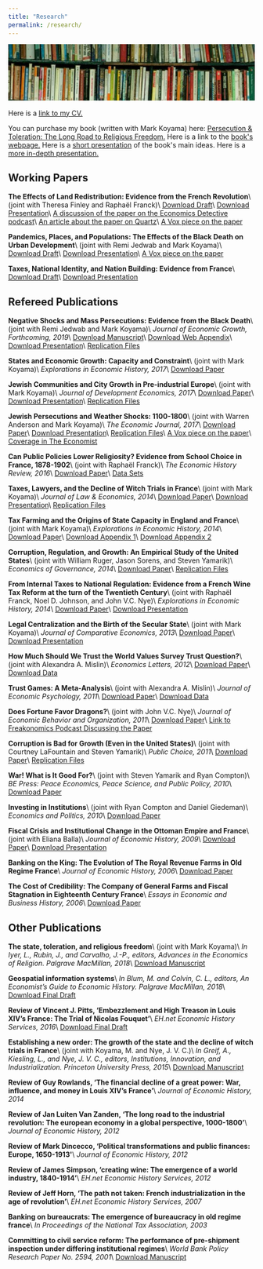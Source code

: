 ```yaml
---
title: "Research"
permalink: /research/
---
```


![books](/assets/images/books.jpg)

Here is a [link to my CV.](https://github.com/noeldjohnson/Current_CV/raw/master/Johnson%20CV_Current.pdf)

You can purchase my book (written with Mark Koyama) here: [Persecution & Toleration: The Long Road to Religious Freedom.](https://www.amazon.com/gp/product/1108441165/ref=dbs_a_def_rwt_bibl_vppi_i0) Here is a link to the [book's webpage.](https://persecutionandtoleration.com/) Here is a [short presentation](https://www.dropbox.com/s/eguyx1z3x9ykd0i/PPE.pdf?dl=0) of the book's main ideas. Here is a [more in-depth presentation.](https://www.dropbox.com/s/br6433n8pb3imly/Paris%20Lectures.pdf?dl=0)

## Working Papers

**The Effects of Land Redistribution: Evidence from the French Revolution**\\
(joint with Theresa Finley and Raphaël Franck)\\
[Download Draft](https://www.dropbox.com/s/hfo62xyn55b4bu3/Draft34_JLE_Rev.pdf?dl=0)\\
[Download Presentation](https://www.dropbox.com/s/ckf2pd492e5nce5/PSE%20Confiscations%20Presentation.pdf?dl=0)\\
[A discussion of the paper on the Economics Detective podcast](https://economicsdetective.com/2017/07/french-revolution-property-rights-coase-theorem-noel-johnson/)\\
[An article about the paper on Quartz](https://qz.com/1031013/two-centuries-later-researchers-say-the-french-revolution-was-an-act-of-radical-privatization/)\\
[A Vox piece on the paper](https://voxeu.org/article/economic-consequences-revolutions)

**Pandemics, Places, and Populations:  The Effects of the Black Death on Urban Development**\\
(joint with Remi Jedwab and Mark Koyama)\\
[Download Draft](https://www.dropbox.com/s/httmc07vvdwouaz/PPP_REStat-merged-12-18-19.pdf?dl=0)\\
[Download Presentation](https://www.dropbox.com/s/wf5yrsagpzq2ghs/BD_Bocconi.pdf?dl=0)\\
[A Vox piece on the paper](https://voxeu.org/article/how-black-death-changed-europes-cities)

**Taxes, National Identity, and Nation Building:  Evidence from France**\\
[Download Draft](https://www.dropbox.com/s/vtdek1ym584dww7/CTR_AbuDhabi_March_2019.pdf?dl=0)\\
[Download Presentation](https://www.dropbox.com/s/vkd3wlwoirgiv5i/CTR_Presentation_NYUAbuDhabi.pdf?dl=0)


## Refereed Publications

**Negative Shocks and Mass Persecutions: Evidence from the Black Death**\\
(joint with Remi Jedwab and Mark Koyama)\\
*Journal of Economic Growth, Forthcoming, 2019*\\
[Download Manuscript](https://www.dropbox.com/s/jhquij62js66p55/2019_NegativeShocksAndMassPersecuti.pdf?dl=0)\\
[Download Web Appendix](https://www.dropbox.com/s/5qqeu94hyc08xk3/JJK2018_Web_Appx_JEG_Final.pdf?dl=0)\\
[Download Presentation](https://www.dropbox.com/s/epn8z3bmw8m2glh/EHA_2018_Presentation.pdf?dl=0)\\
[Replication Files](https://github.com/noeldjohnson/JOEG_2019_Replication.git)

**States and Economic Growth: Capacity and Constraint**\\
(joint with Mark Koyama)\\
*Explorations in Economic History, 2017*\\
[Download Paper](https://www.dropbox.com/s/ae33e0z9fp4godx/2017%20State%20Capacity%20Survey%20EEH.pdf?dl=0)

**Jewish Communities and City Growth in Pre-industrial Europe**\\
(joint with Mark Koyama)\\
*Journal of Development Economics, 2017*\\
[Download Paper](https://www.dropbox.com/s/st0rjv6t2gt7m53/2017%20Jews%20City%20Growth%20JDE.pdf?dl=0)\\
[Download Presentation](https://www.dropbox.com/s/jva0lrhyp4ig1h5/EHA%20Presentation.pdf?dl=0)\\
[Replication Files](https://github.com/noeldjohnson/JDE_2017_Replication.git)

**Jewish Persecutions and Weather Shocks: 1100-1800**\\
(joint with Warren Anderson and Mark Koyama)\\
*The Economic Journal, 2017*\\
[Download Paper](https://www.dropbox.com/s/5pqbm5ajy1nit2a/2017%20Jewish%20Persecution%20Weather%20EJ.pdf?dl=0)\\
[Download Presentation](https://www.dropbox.com/s/nbgjyb0mg00zuya/Pers%20Presentation%20UMD%209-15.pdf?dl=0)\\
[Replication Files](https://github.com/noeldjohnson/EJ_2017_Replication.git)\\
[A Vox piece on the paper](https://voxeu.org/article/persecuting-protective-state-jewish-expulsions-and-weather-shocks-1100-1800)\\
[Coverage in The Economist](https://www.economist.com/finance-and-economics/2017/07/27/the-link-between-poor-harvests-and-violence)

**Can Public Policies Lower Religiosity? Evidence from School Choice in France, 1878-1902**\\
(joint with Raphaël Franck)\\
*The Economic History Review, 2016*\\
[Download Paper](https://www.dropbox.com/s/qsyzci2c27lxc2f/2016%20Public%20Policies%20Religiosity%20EHR.pdf?dl=0)\\
[Data Sets](https://github.com/noeldjohnson/EHR_2016_Data_Sets.git)

**Taxes, Lawyers, and the Decline of Witch Trials in France**\\
(joint with Mark Koyama)\\
*Journal of Law & Economics, 2014*\\
[Download Paper](https://www.dropbox.com/s/7a7fvrgh3nn2lqc/2014%20Witches_JLE.pdf?dl=0)\\
[Download Presentation](https://www.dropbox.com/s/a9xlsqdnng5ncv8/witchpresentation3.pdf?dl=0)\\
[Replication Files](https://github.com/noeldjohnson/JLE_2014_Replication.git)

**Tax Farming and the Origins of State Capacity in England and France**\\
(joint with Mark Koyama)\\
*Explorations in Economic History, 2014*\\
[Download Paper](https://www.dropbox.com/s/c36i42t589hwm9t/2013TaxFarmingEEH.pdf?dl=0)\\
[Download Appendix 1](https://www.dropbox.com/s/vfryaac9lc87r3g/2013%20Tax%20Farming%20Appendix%201.pdf?dl=0)\\
[Download Appendix 2](https://www.dropbox.com/s/izfbvimd8yo2phj/2013%20Tax%20Farming%20Appendix%202.pdf?dl=0)

**Corruption, Regulation, and Growth:  An Empirical  Study of the United States**\\
(joint with William Ruger, Jason Sorens, and Steven Yamarik)\\
*Economics of Governance, 2014*\\
[Download Paper](https://www.dropbox.com/s/qyqit5rzcglj1fv/2013%20Corruption%26Regulation%20EOGO.pdf?dl=0)\\
[Replication Files](https://github.com/noeldjohnson/EoG_2014_Replication.git)

**From Internal Taxes to National Regulation:  Evidence from a French Wine Tax Reform at the turn of the Twentieth Century**\\
(joint with Raphaël Franck, Noel D. Johnson, and John V.C. Nye)\\
*Explorations in Economic History, 2014*\\
[Download Paper](https://www.dropbox.com/s/v0v1qfcmz2n1oz3/2013%20Internal%20Taxes%20EEH.pdf?dl=0)\\
[Download Presentation](https://www.dropbox.com/s/uay9cfmq8cq7n7b/Octrois_ISNIE_Presentation.pdf?dl=0)

**Legal Centralization and the Birth of the Secular State**\\
(joint with Mark Koyama)\\
*Journal of Comparative Economics, 2013*\\
[Download Paper](https://www.dropbox.com/s/4kbwb8qftihtfcs/2013%20Legal%20Centralization%20JCE.pdf?dl=0)\\
[Download Presentation](https://www.dropbox.com/s/paee4zhkuz14noe/Heresy%20Presentation%209-25-12.pdf?dl=0)

**How Much Should We Trust the World Values Survey Trust Question?**\\
(joint with Alexandra A. Mislin)\\
*Economics Letters, 2012*\\
[Download Paper](https://www.dropbox.com/s/en2jixzp0xxhmtq/2012%20WVS%20Trust%20Econ%20Letters.pdf?dl=0)\\
[Download Data](https://github.com/noeldjohnson/EL_2012_Replication.git)

**Trust Games: A Meta-Analysis**\\
(joint with Alexandra A. Mislin)\\
*Journal of Economic Psychology, 2011*\\
[Download Paper](https://www.dropbox.com/s/1umlbuz3ket8chg/2011%20Trust%20MetaAnalysis%20JEconPsych.pdf?dl=0)\\
[Download Data](https://github.com/noeldjohnson/JoEP_2011_Replication.git)

**Does Fortune Favor Dragons?**\\
(joint with John V.C. Nye)\\
*Journal of Economic Behavior and Organization, 2011*\\
[Download Paper](https://www.dropbox.com/s/ypiz9zt5mxg81r0/2011%20Fortune%20Favor%20Dragons%20JEBO.pdf?dl=0)\\
[Link to Freakonomics Podcast Discussing the Paper](http://freakonomics.com/podcast/dragon-child/)

**Corruption is Bad for Growth (Even in the United States)**\\
(joint with Courtney LaFountain and Steven Yamarik)\\
*Public Choice, 2011*\\
[Download Paper](https://www.dropbox.com/s/vspbliutt5ik870/2011%20Corruption%20Growth%20PubChoice.pdf?dl=0)\\
[Replication Files](https://github.com/noeldjohnson/PC_2011_Replication.git)

**War! What is It Good For?**\\
(joint with Steven Yamarik and Ryan Compton)\\
*BE Press: Peace Economics, Peace Science, and Public Policy, 2010*\\
[Download Paper](https://www.dropbox.com/s/h05ji693maolr0i/2010%20War%20What%20Good%20For%20PEPSPP.pdf?dl=0)

**Investing in Institutions**\\
(joint with Ryan Compton and Daniel Giedeman)\\
*Economics and Politics, 2010*\\
[Download Paper](https://www.dropbox.com/s/i8r7ctmi915go6u/2010%20Invest%20Institutions%20EconPolitics.pdf?dl=0)

**Fiscal Crisis and Institutional Change in the Ottoman Empire and France**\\
(joint with Eliana Balla)\\
*Journal of Economic History, 2009*\\
[Download Paper](https://www.dropbox.com/s/567mgpjgz4k4w3j/2009%20Fiscal%20Crisis%20JEH.pdf?dl=0)\\
[Download Presentation](https://www.dropbox.com/s/72x87c8u1n8zhku/Johnson_Ottoman_Present-1.pdf?dl=0)

**Banking on the King: The Evolution of The Royal Revenue Farms in Old Regime France**\\
*Journal of Economic History, 2006*\\
[Download Paper](https://www.dropbox.com/s/7n6doh79fqf8ti8/2006%20Banking%20on%20King%20JEH.pdf?dl=0)

**The Cost of Credibility: The Company of General Farms and Fiscal Stagnation in Eighteenth Century France**\\
*Essays in Economic and Business History, 2006*\\
[Download Paper](https://www.dropbox.com/s/5ctih9ethue9d6q/2006%20Cost%20of%20Credibility%20EBHS.pdf?dl=0)

## Other Publications

**The state, toleration, and religious freedom**\\
(joint with Mark Koyama)\\
*In Iyer, L., Rubin, J., and Carvalho, J.-P., editors, Advances in the Economics of
Religion. Palgrave MacMillan, 2018*\\
[Download Manuscript](https://www.dropbox.com/s/cmm7biqvgbprg4z/StateTolerationFreedom.pdf?dl=0)

**Geospatial information systems**\\
*In Blum, M. and Colvin, C. L., editors, An Economist’s Guide to Economic History. Palgrave MacMillan, 2018*\\
[Download Final Draft](https://www.dropbox.com/s/z0is1s0nyuozhy3/Johnson%20GIS%20and%20Econ%20History_draft2.pdf?dl=0)

**Review of Vincent J. Pitts, ‘Embezzlement and High Treason in Louis XIV’s France: The Trial of Nicolas Fouquet’**\\
*EH.net Economic History Services, 2016*\\
[Download Final Draft](https://www.dropbox.com/s/3xe55ukj2s84zbl/Pitts%20Review.pdf?dl=0)

**Establishing a new order: The growth of the state and the decline of witch trials in France**\\
(joint with Koyama, M. and Nye, J. V. C.)\\
*In Greif, A., Kiesling, L., and Nye, J. V. C., editors, Institutions, Innovation, and Industrialization. Princeton University Press, 2015*\\
[Download Manuscript](https://www.dropbox.com/s/lfi3psaf6kyw3ey/EstablishingNewOrder.pdf?dl=0)

**Review of Guy Rowlands, ‘The financial decline of a great power: War, influence, and money in Louis XIV’s France’**\\
*Journal of Economic History, 2014*

**Review of Jan Luiten Van Zanden, ‘The long road to the industrial revolution: The european economy in a global perspective, 1000-1800’**\\
*Journal of Economic History, 2012*

**Review of Mark Dincecco, ‘Political transformations and public finances: Europe, 1650-1913'**\\
*Journal of Economic History, 2012*

**Review of James Simpson, ‘creating wine: The emergence of a world industry, 1840-1914’**\\
*EH.net Economic History Services, 2012*

**Review of Jeff Horn, ‘The path not taken: French industrialization in the age of revolution’**\\
*EH.net Economic History Services, 2007*

**Banking on bureaucrats: The emergence of bureaucracy in old regime france**\\
*In Proceedings of the National Tax Association, 2003*

**Committing to civil service reform: The performance of pre-shipment inspection under differing institutional regimes**\\
*World Bank Policy Research Paper No. 2594, 2001*\\
[Download Manuscript](https://www.dropbox.com/s/ojzi35gooj3tvfy/CommittingReform.pdf?dl=0)
